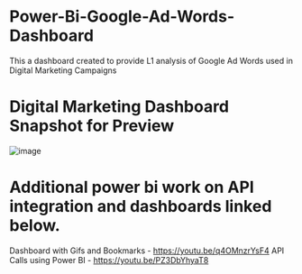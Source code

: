 # Power-Bi-Google-Ad-Words-Dashboard
This a dashboard created to provide L1 analysis of Google Ad Words used in Digital Marketing Campaigns



# Digital Marketing Dashboard Snapshot for Preview

![image](https://user-images.githubusercontent.com/85121157/185850897-6b7487a8-a95c-44ca-8736-8b974e9149fe.png)

# Additional power bi work on API integration and dashboards linked below.
Dashboard with Gifs and Bookmarks - https://youtu.be/q4OMnzrYsF4
API Calls using Power BI - https://youtu.be/PZ3DbYhyaT8

<p align="center"
<iframe width="560" height="315" src="https://www.youtube.com/embed/PZ3DbYhyaT8" title="YouTube video player" frameborder="0" allow="accelerometer; autoplay; clipboard-write; encrypted-media; gyroscope; picture-in-picture" allowfullscreen></iframe>
</p>
